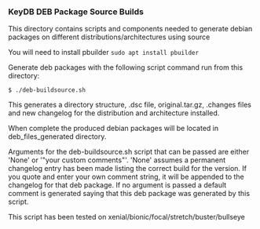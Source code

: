 ### KeyDB DEB Package Source Builds

This directory contains scripts and components needed to generate debian packages on different distributions/architectures using source

You will need to install pbuilder `sudo apt install pbuilder`

Generate deb packages with the following script command run from this directory:
```
$ ./deb-buildsource.sh
```
This generates a directory structure, .dsc file, original.tar.gz, .changes files and new changelog for the distribution and architecture installed.

When complete the produced debian packages will be located in deb_files_generated directory.

Arguments for the deb-buildsource.sh script that can be passed are either 'None' or '"your custom comments"'. 'None' assumes a permanent changelog entry has been made listing the correct build for the version. If you quote and enter your own comment string, it will be appended to the changelog for that deb package. If no argument is passed a default comment is generated saying that this deb package was generated by this script.

This script has been tested on xenial/bionic/focal/stretch/buster/bullseye
